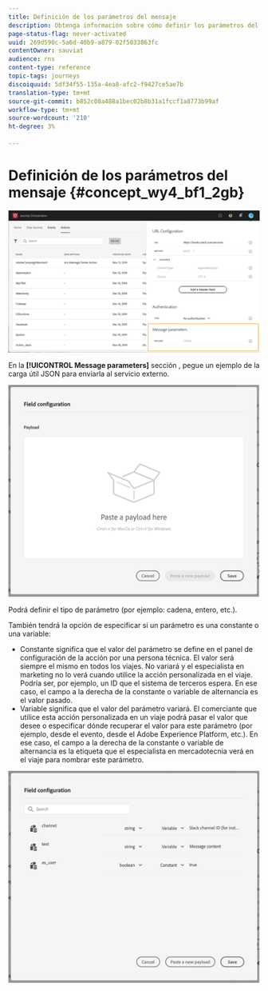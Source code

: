 ```yaml
---
title: Definición de los parámetros del mensaje
description: Obtenga información sobre cómo definir los parámetros del mensaje
page-status-flag: never-activated
uuid: 269d590c-5a6d-40b9-a879-02f5033863fc
contentOwner: sauviat
audience: rns
content-type: reference
topic-tags: journeys
discoiquuid: 5df34f55-135a-4ea8-afc2-f9427ce5ae7b
translation-type: tm+mt
source-git-commit: b852c08a488a1bec02b8b31a1fccf1a8773b99af
workflow-type: tm+mt
source-wordcount: '210'
ht-degree: 3%

---
```



# Definición de los parámetros del mensaje {#concept_wy4_bf1_2gb}

![](../assets/messageparameterssection.png)

En la **[!UICONTROL Message parameters]** sección , pegue un ejemplo de la carga útil JSON para enviarla al servicio externo.

![](../assets/customactionpayloadmessage.png)

Podrá definir el tipo de parámetro (por ejemplo: cadena, entero, etc.).

También tendrá la opción de especificar si un parámetro es una constante o una variable:

* Constante significa que el valor del parámetro se define en el panel de configuración de la acción por una persona técnica. El valor será siempre el mismo en todos los viajes. No variará y el especialista en marketing no lo verá cuando utilice la acción personalizada en el viaje. Podría ser, por ejemplo, un ID que el sistema de terceros espera. En ese caso, el campo a la derecha de la constante o variable de alternancia es el valor pasado.
* Variable significa que el valor del parámetro variará. El comerciante que utilice esta acción personalizada en un viaje podrá pasar el valor que desee o especificar dónde recuperar el valor para este parámetro (por ejemplo, desde el evento, desde el Adobe Experience Platform, etc.). En ese caso, el campo a la derecha de la constante o variable de alternancia es la etiqueta que el especialista en mercadotecnia verá en el viaje para nombrar este parámetro.

![](../assets/customactionpayloadmessage2.png)
